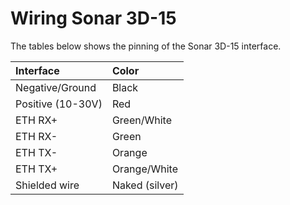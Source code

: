 # Wiring Sonar 3D-15

The tables below shows the pinning of the Sonar 3D-15 interface.

| Interface         | Color         |
| :-----------------| :-------------|
| Negative/Ground   | Black         |
| Positive (10-30V) | Red           |
| ETH RX+           | Green/White   |
| ETH RX-           | Green         |
| ETH TX-           | Orange        |
| ETH TX+           | Orange/White  |
| Shielded wire     | Naked (silver)| 
